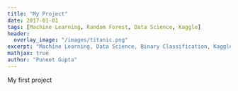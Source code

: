 ```yaml
---
title: "My Project"
date: 2017-01-01
tags: [Machine Learning, Random Forest, Data Science, Kaggle]
header:
  overlay_image: "/images/titanic.png"
excerpt: "Machine Learning, Data Science, Binary Classification, Kaggle"
mathjax: true
author: "Puneet Gupta"
---
```



My first project
